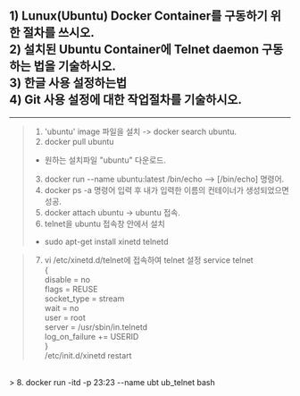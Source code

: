 ## 1) Lunux(Ubuntu) Docker Container를 구동하기 위한 절차를 쓰시오. <br/> 2) 설치된 Ubuntu Container에 Telnet daemon 구동 하는 법을 기술하시오. <br/> 3) 한글 사용 설정하는법 <br/> 4) Git 사용 설정에 대한 작업절차를 기술하시오. <br/>
<hr/>

> 1. 'ubuntu' image 파일을 설치 -> docker search ubuntu.
> 2. docker pull ubuntu <br/>
> - 원하는 설치파일 "ubuntu" 다운로드. <br/>
> 3. docker run --name ubuntu:latest /bin/echo    --> [/bin/echo] 명령어.
> 4. docker ps -a 명령어 입력 후 내가 입력한 이름의 컨테이너가 생성되었으면 성공.
> 5. docker attach ubuntu -> ubuntu 접속.
> 6. telnet을 ubuntu 접속창 안에서 설치 <br/>
> - sudo apt-get install xinetd telnetd <br/>


> 7. vi /etc/xinetd.d/telnet에 접속하여 telnet 설정
> service telnet <br/>
> { <br/>
>   disable = no <br/>
>   flags = REUSE <br/>
>   socket_type = stream <br/>
>   wait = no <br/>
>   user = root <br/>
>   server = /usr/sbin/in.telnetd <br/>
>   log_on_failure += USERID <br/>
> } <br/>
> /etc/init.d/xinetd restart

<br/>
> 8. docker run -itd -p 23:23 --name ubt ub_telnet bash
